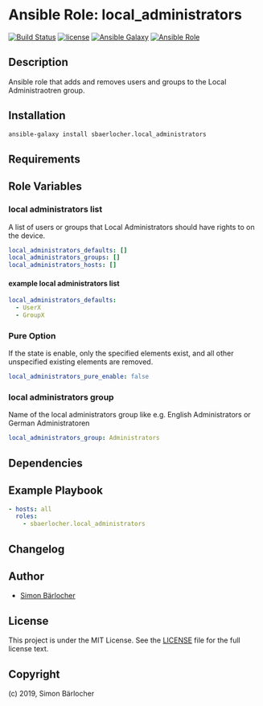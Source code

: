 # Ansible Role: local_administrators

[![Build Status](https://img.shields.io/travis/sbaerlocher/ansible.local_administrators.svg?branch=master&style=popout-square)](https://travis-ci.org/sbaerlocher/ansible.local_administrators) [![license](https://img.shields.io/github/license/mashape/apistatus.svg?style=popout-square)](https://sbaerlo.ch/licence) [![Ansible Galaxy](http://img.shields.io/badge/ansible--galaxy-local_administrators-blue.svg?style=popout-square)](https://galaxy.ansible.com/sbaerlocher/local_administrators) [![Ansible Role](https://img.shields.io/ansible/role/d/id.svg?style=popout-square)](https://galaxy.ansible.com/sbaerlocher/local_administrators)

## Description

Ansible role that adds and removes users and groups to the Local Administraotren group.

## Installation

```bash
ansible-galaxy install sbaerlocher.local_administrators
```

## Requirements

## Role Variables

### local administrators list

A list of users or groups that Local Administrators
should have rights to on the device.

```yml
local_administrators_defaults: []
local_administrators_groups: []
local_administrators_hosts: []
```

#### example local administrators list

```yml
local_administrators_defaults:
  - UserX
  - GroupX
```

### Pure Option

If the state is enable, only the specified elements exist,
and all other unspecified existing elements are removed.

```yml
local_administrators_pure_enable: false
```

### local administrators group

Name of the local administrators group like e.g.
English Administrators or German Administratoren

```yml
local_administrators_group: Administrators
```

## Dependencies

## Example Playbook

```yml
- hosts: all
  roles:
    - sbaerlocher.local_administrators
```

## Changelog

## Author

- [Simon Bärlocher](https://sbaerlocher.ch)

## License

This project is under the MIT License. See the [LICENSE](https://sbaerlo.ch/licence) file for the full license text.

## Copyright

(c) 2019, Simon Bärlocher
